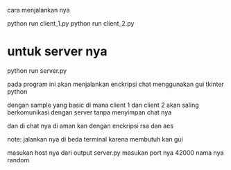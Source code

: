 cara menjalankan nya

python run client_1.py
python run client_2.py

# untuk server nya

python run server.py

pada program ini akan menjalankan enckripsi chat menggunakan gui tkinter python

dengan sample yang basic di mana client 1 dan client 2 akan saling berkomunikasi dengan server tanpa menyimpan chat nya

dan di chat nya di aman kan dengan enckripsi rsa dan aes

note:
jalankan nya di beda terminal karena membutuh kan gui

masukan host nya dari output server.py
masukan port nya 42000
nama nya random

